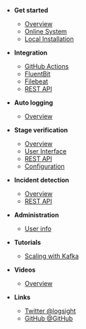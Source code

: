 <!-- docs/_sidebar.md -->

- **Get started**
  - [Overview](/)
  - [Online System](/get_started/online_system.md)
  - [Local Installation](/get_started/local_installation.md)

- **Integration**
  - [GitHub Actions](/integration/github_actions.md)
  - [FluentBit](/integration/fluentbit.md)
  - [Filebeat](/integration/filebeat_short.md)
  - [REST API](/integration/rest_api.md)

- **Auto logging**
  - [Overview](/auto_logging/overview.md)

- **Stage verification**
  - [Overview](/stage_verification/overview.md)
  - [User Interface](/stage_verification/user_interface.md)
  - [REST API](/stage_verification/rest_api.md)
  - [Configuration](/stage_verification/configuration.md)

- **Incident detection**
  - [Overview](/incident_detection/overview.md)
  - [REST API](/incident_detection/rest_api.md)

- **Administration**
  - [User info](/administration/user_info.md)
  
- **Tutorials**
  - [Scaling with Kafka](/tutorials/scaling_logsight_kafka.md)
  
- **Videos**
  - [Overview](/videos/overview.md)

- **Links**
  - [Twitter @logsight](http://twitter.com/logsight)
  - [GitHub @GitHub](https://github.com/aiops)
